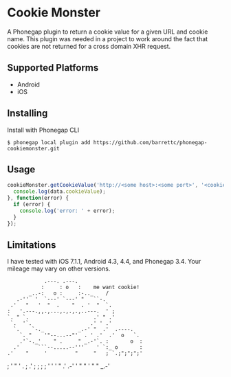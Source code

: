 Cookie Monster
==============

A Phonegap plugin to return a cookie value for a given URL and cookie name. This plugin was needed in a project to work around the fact that cookies are not returned for a cross domain XHR request.
 
## Supported Platforms
* Android
* iOS

## Installing

Install with Phonegap CLI

    $ phonegap local plugin add https://github.com/barrettc/phonegap-cookiemonster.git

## Usage
```javascript
cookieMonster.getCookieValue('http://<some host>:<some port>', '<cookie name>', function(data) {
  console.log(data.cookieValue);
}, function(error) {
  if (error) {
    console.log('error: ' + error);
  }
});
```

## Limitations
I have tested with iOS 7.1.1, Android 4.3, 4.4, and Phonegap 3.4. Your mileage may vary on other versions.


                .---. .---. 
               :     : o   :    me want cookie!
           _..-:   o :     :-.._    /
       .-''  '  `---' `---' "   ``-.    
     .'   "   '  "  .    "  . '  "  `.  
    :   '.---.,,.,...,.,.,.,..---.  ' ;
    `. " `.                     .' " .'
     `.  '`.                   .' ' .'
      `.    `-._           _.-' "  .'  .----.
        `. "    '"--...--"'  . ' .'  .'  o   `.
        .'`-._'    " .     " _.-'`. :       o  :
      .'      ```--.....--'''    ' `:_ o       :
    .'    "     '         "     "   ; `.;";";";'
   ;         '       "       '     . ; .' ; ; ;
  ;     '         '       '   "    .'      .-'
  '  "     "   '      "           "    _.-'
